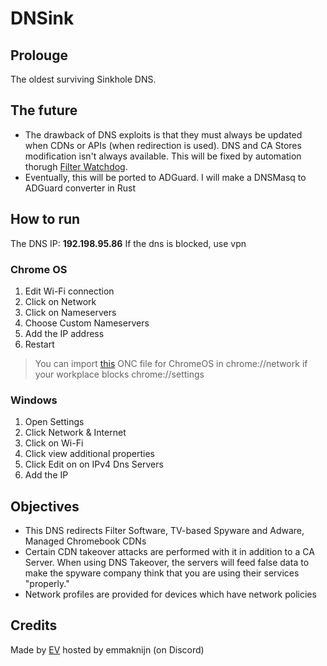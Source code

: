 # DNSink

## Prolouge

The oldest surviving Sinkhole DNS.

## The future

- The drawback of DNS exploits is that they must always be updated when CDNs or APIs (when redirection is used). DNS and CA Stores modification isn't always available. This will be fixed by automation thorugh [Filter Watchdog](https://github.com/VyperGroup/FilterWatchdog).
- Eventually, this will be ported to ADGuard. I will make a DNSMasq to ADGuard converter in Rust

## How to run

The DNS IP: **192.198.95.86**
If the dns is blocked, use vpn

### Chrome OS

1. Edit Wi-Fi connection
2. Click on Network
3. Click on Nameservers
4. Choose Custom Nameservers
5. Add the IP address
6. Restart

> You can import [this](https://cdn.discordapp.com/attachments/1016408292534272010/1052498070417449010/haven.onc) ONC file for ChromeOS in chrome://network if your workplace blocks chrome://settings

### Windows

1. Open Settings
2. Click Network & Internet
3. Click on Wi-Fi
4. Click view additional properties
5. Click Edit on on IPv4 Dns Servers
6. Add the IP

## Objectives

- This DNS redirects Filter Software, TV-based Spyware and Adware, Managed Chromebook CDNs
- Certain CDN takeover attacks are performed with it in addition to a CA Server. When using DNS Takeover, the servers will feed false data to make the spyware company think that you are using their services "properly."
- Network profiles are provided for devices which have network policies

## Credits

Made by [EV](https://github.com/MovByte) hosted by emmaknijn (on Discord)
